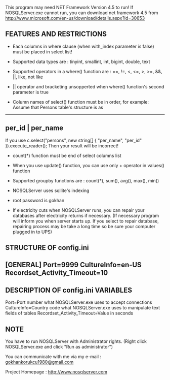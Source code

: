 This program may need NET Framework Version 4.5 to run!
If NOSQLServer.exe cannot run, you can download net framework 4.5 from http://www.microsoft.com/en-us/download/details.aspx?id=30653

FEATURES AND RESTRICTIONS
----------------------------------------------------------------------------------
* Each columns in where clause (when with_index parameter is false) must be placed in select list!

* Supported data types are : tinyint, smallint, int, bigint, double, text

* Supported operators in a where() function are : ==, !=, <, <=, >, >=, &&, ||, like, not like

* || operator and bracketing unsopperted when where() function's second parameter is true

* Column names of select() function must be in order, for example:
Assume that Persons table's structure is as
-----------------
per_id | per_name
-----------------

If you use c.select("persons",  new string[] { "per_name", "per_id" }).execute_reader();
Then your result will be incorrect!

* count(*) function must be end of select columns list

* When you use update() function, you can use only + operator in values() function

* Supported groupby functions are : count(*), sum(), avg(), max(), min()

* NOSQLServer uses sqllite's indexing

* root password is gokhan

* If electricity cuts when NOSQLServer runs, you can repair your databases after electricity returns if necessary. (If necessary program will inform you when server starts up. If you select to repair database, repairing process may be take a long time so be sure your computer plugged in to UPS)

STRUCTURE OF config.ini
----------------------------------------------------------------------------------
[GENERAL]
Port=9999
CultureInfo=en-US
Recordset_Activity_Timeout=10
----------------------------------------------------------------------------------

DESCRIPTION OF config.ini VARIABLES
----------------------------------------------------------------------------------
Port=Port number what NOSQLServer.exe uses to accept connections
CultureInfo=Country code what NOSQLServer.exe uses to manipulate text fields of tables
Recordset_Activity_Timeout=Value in seconds

NOTE
----------------------------------------------------------------------------------
You have to run NOSQLServer with Administrator rights. (Right click NOSQLServer.exe and click "Run as administrator")

You can communicate with me via my e-mail : gokhankorukcu1980@gmail.com

Project Homepage : http://www.nosqlserver.com


